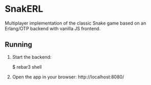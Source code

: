 # SnakERL
Multiplayer implementation of the classic Snake game based on an Erlang/OTP backend with vanilla JS frontend.

## Running

1) Start the backend:

    $ rebar3 shell
    
2) Open the app in your browser: 
    http://localhost:8080/
